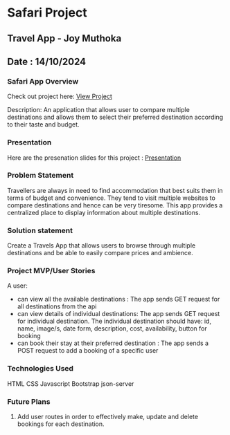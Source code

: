 # Safari Project 
## Travel App - Joy Muthoka
## Date : 14/10/2024

### Safari App Overview
Check out project here: [View Project](https://stacy-joym.github.io/phase1-project/)

Description: An application that allows user to compare multiple destinations and allows them to select their preferred destination according to their taste and budget.

### Presentation
Here are the presenation slides for this project : [Presentation](https://www.canva.com/design/DAGT0BFfX7o/xAfhVbRSSpvBL9VrVb6jHw/edit?utm_content=DAGT0BFfX7o&utm_campaign=designshare&utm_medium=link2&utm_source=sharebutton)

### Problem Statement
Travellers are always in need to find accommodation that best suits them in terms of budget and convenience. They tend to visit multiple websites to compare destinations and hence can be very tiresome. This app provides a centralized place to display information about multiple destinations. 

### Solution statement
Create a Travels App that allows users to browse through multiple destinations and be able to easily compare prices and ambience.


### Project MVP/User Stories
A user:
- can view all the available destinations : The app sends GET request for all destinations from the api
- can view details of individual destinations: The app sends GET request for individual destination. The individual destination should have: id, name, image/s, date form, description, cost, availability, button for booking
- can book their stay at their preferred destination : The app sends a POST request to add a booking of a specific user 


### Technologies Used
HTML
CSS
Javascript
Bootstrap
json-server


### Future Plans
1. Add user routes in order to effectively make, update and delete bookings for each destination.
